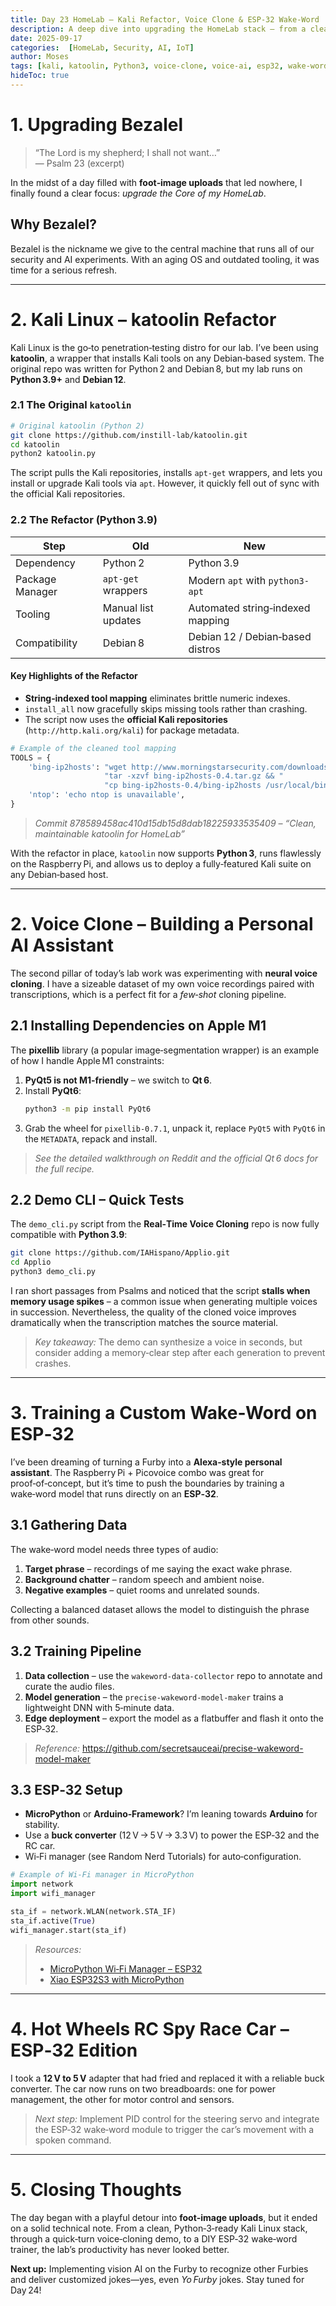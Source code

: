 ```yaml
---
title: Day 23 HomeLab – Kali Refactor, Voice Clone & ESP‑32 Wake‑Word  
description: A deep dive into upgrading the HomeLab stack – from a clean Kali Linux refactor to a custom voice‑cloning pipeline and a DIY ESP‑32 wake‑word trainer.  
date: 2025-09-17  
categories:  [HomeLab, Security, AI, IoT]
author: Moses  
tags: [kali, katoolin, Python3, voice-clone, voice-ai, esp32, wake-word]
hideToc: true  
---
```


# 1. Upgrading Bezalel

> “The Lord is my shepherd; I shall not want…”  
> — Psalm 23 (excerpt)

In the midst of a day filled with **foot‑image uploads** that led nowhere, I finally found a clear focus: *upgrade the Core of my HomeLab*.  

## Why Bezalel?

Bezalel is the nickname we give to the central machine that runs all of our security and AI experiments. With an aging OS and outdated tooling, it was time for a serious refresh.

---

# 2. Kali Linux – katoolin Refactor

Kali Linux is the go‑to penetration‑testing distro for our lab. I’ve been using **katoolin**, a wrapper that installs Kali tools on any Debian‑based system. The original repo was written for Python 2 and Debian 8, but my lab runs on **Python 3.9+** and **Debian 12**.  

### 2.1 The Original `katoolin`

```bash
# Original katoolin (Python 2)
git clone https://github.com/instill-lab/katoolin.git
cd katoolin
python2 katoolin.py
```

The script pulls the Kali repositories, installs `apt‑get` wrappers, and lets you install or upgrade Kali tools via `apt`. However, it quickly fell out of sync with the official Kali repositories.

### 2.2 The Refactor (Python 3.9)

| Step | Old | New |
|------|-----|-----|
| Dependency | Python 2 | Python 3.9 |
| Package Manager | `apt‑get` wrappers | Modern `apt` with `python3-apt` |
| Tooling | Manual list updates | Automated string‑indexed mapping |
| Compatibility | Debian 8 | Debian 12 / Debian‑based distros |

#### Key Highlights of the Refactor

- **String‑indexed tool mapping** eliminates brittle numeric indexes.  
- `install_all` now gracefully skips missing tools rather than crashing.  
- The script now uses the **official Kali repositories** (`http://http.kali.org/kali`) for package metadata.  

```python
# Example of the cleaned tool mapping
TOOLS = {
    'bing-ip2hosts': "wget http://www.morningstarsecurity.com/downloads/bing-ip2hosts-0.4.tar.gz && "
                     "tar -xzvf bing-ip2hosts-0.4.tar.gz && "
                     "cp bing-ip2hosts-0.4/bing-ip2hosts /usr/local/bin/",
    'ntop': 'echo ntop is unavailable',
}
```

> *Commit 878589458ac410d15db15d8dab18225933535409 – “Clean, maintainable katoolin for HomeLab”*  

With the refactor in place, `katoolin` now supports **Python 3**, runs flawlessly on the Raspberry Pi, and allows us to deploy a fully‑featured Kali suite on any Debian‑based host.

---

# 2. Voice Clone – Building a Personal AI Assistant

The second pillar of today’s lab work was experimenting with **neural voice cloning**. I have a sizeable dataset of my own voice recordings paired with transcriptions, which is a perfect fit for a *few‑shot* cloning pipeline.

## 2.1 Installing Dependencies on Apple M1

The **pixellib** library (a popular image‑segmentation wrapper) is an example of how I handle Apple M1 constraints:

1. **PyQt5 is not M1‑friendly** – we switch to **Qt 6**.  
2. Install **PyQt6**:  
   ```bash
   python3 -m pip install PyQt6
   ```
3. Grab the wheel for `pixellib‑0.7.1`, unpack it, replace `PyQt5` with `PyQt6` in the `METADATA`, repack and install.  

> *See the detailed walkthrough on Reddit and the official Qt 6 docs for the full recipe.*

## 2.2 Demo CLI – Quick Tests

The `demo_cli.py` script from the **Real‑Time Voice Cloning** repo is now fully compatible with **Python 3.9**:

```bash
git clone https://github.com/IAHispano/Applio.git
cd Applio
python3 demo_cli.py
```

I ran short passages from Psalms and noticed that the script **stalls when memory usage spikes** – a common issue when generating multiple voices in succession. Nevertheless, the quality of the cloned voice improves dramatically when the transcription matches the source material.

> *Key takeaway:* The demo can synthesize a voice in seconds, but consider adding a memory‑clear step after each generation to prevent crashes.

---

# 3. Training a Custom Wake‑Word on ESP‑32

I’ve been dreaming of turning a Furby into a **Alexa‑style personal assistant**. The Raspberry Pi + Picovoice combo was great for proof‑of‑concept, but it’s time to push the boundaries by training a wake‑word model that runs directly on an **ESP‑32**.

## 3.1 Gathering Data

The wake‑word model needs three types of audio:

1. **Target phrase** – recordings of me saying the exact wake phrase.  
2. **Background chatter** – random speech and ambient noise.  
3. **Negative examples** – quiet rooms and unrelated sounds.

Collecting a balanced dataset allows the model to distinguish the phrase from other sounds.

## 3.2 Training Pipeline

1. **Data collection** – use the `wakeword-data-collector` repo to annotate and curate the audio files.  
2. **Model generation** – the `precise-wakeword-model-maker` trains a lightweight DNN with 5‑minute data.  
3. **Edge deployment** – export the model as a flatbuffer and flash it onto the ESP‑32.  

> *Reference:* https://github.com/secretsauceai/precise-wakeword-model-maker

## 3.3 ESP‑32 Setup

- **MicroPython** or **Arduino‑Framework**? I’m leaning towards **Arduino** for stability.  
- Use a **buck converter** (12 V → 5 V → 3.3 V) to power the ESP‑32 and the RC car.  
- Wi‑Fi manager (see Random Nerd Tutorials) for auto‑configuration.  

```python
# Example of Wi‑Fi manager in MicroPython
import network
import wifi_manager

sta_if = network.WLAN(network.STA_IF)
sta_if.active(True)
wifi_manager.start(sta_if)
```

> *Resources:*  
> * [MicroPython Wi‑Fi Manager – ESP32](https://randomnerdtutorials.com/micropython-wi-fi-manager-esp32-esp8266/)  
> * [Xiao ESP32S3 with MicroPython](https://wiki.seeedstudio.com/xiao_esp32s3_with_micropython/)

---

# 4. Hot Wheels RC Spy Race Car – ESP‑32 Edition

I took a **12 V to 5 V** adapter that had fried and replaced it with a reliable buck converter. The car now runs on two breadboards: one for power management, the other for motor control and sensors.

> *Next step:* Implement PID control for the steering servo and integrate the ESP‑32 wake‑word module to trigger the car’s movement with a spoken command.

---

# 5. Closing Thoughts

The day began with a playful detour into **foot‑image uploads**, but it ended on a solid technical note. From a clean, Python‑3‑ready Kali Linux stack, through a quick‑turn voice‑cloning demo, to a DIY ESP‑32 wake‑word trainer, the lab’s productivity has never looked better.

**Next up:** Implementing vision AI on the Furby to recognize other Furbies and deliver customized jokes—yes, even *Yo Furby* jokes. Stay tuned for Day 24!

```